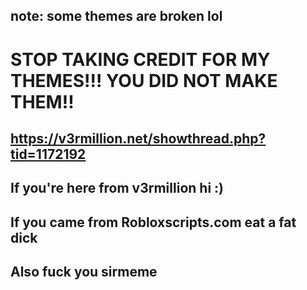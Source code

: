 ## note: some themes are broken lol

# STOP TAKING CREDIT FOR MY THEMES!!! YOU DID NOT MAKE THEM!!
## https://v3rmillion.net/showthread.php?tid=1172192
## If you're here from v3rmillion hi :) 

## If you came from Robloxscripts.com eat a fat dick
## Also fuck you sirmeme 
